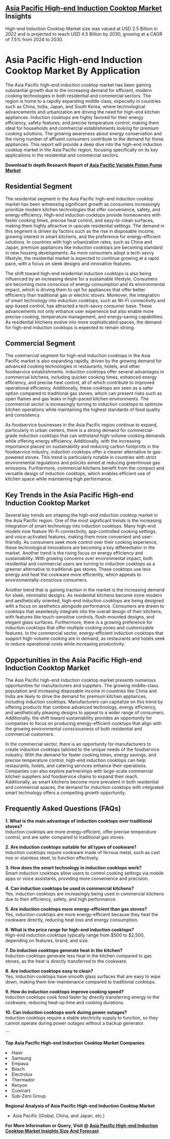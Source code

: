<h2><a href="https://www.verifiedmarketreports.com/download-sample/?rid=514836&amp;utm_source=Github-Feb&amp;utm_medium=219" target="_blank">Asia Pacific High-end Induction Cooktop Market</a> Insights</h2><p>High-end Induction Cooktop Market size was valued at USD 2.5 Billion in 2022 and is projected to reach USD 4.5 Billion by 2030, growing at a CAGR of 7.5% from 2024 to 2030.</p><p><h1>Asia Pacific High-end Induction Cooktop Market By Application</h1> <p>The Asia Pacific high-end induction cooktop market has been gaining substantial growth due to the increasing demand for efficient, modern cooking technologies in both residential and commercial sectors. The region is home to a rapidly expanding middle class, especially in countries such as China, India, Japan, and South Korea, where technological advancements and urbanization are driving the need for high-end kitchen appliances. Induction cooktops are highly favored for their energy efficiency, safety features, and precise temperature control, making them ideal for households and commercial establishments looking for premium cooking solutions. The growing awareness about energy conservation and the rising number of affluent consumers contribute to the demand for these appliances. This report will provide a deep dive into the high-end induction cooktop market in the Asia Pacific region, focusing specifically on its key applications in the residential and commercial sectors. <p><strong>Download In depth Research Report of <a href="https://www.verifiedmarketreports.com/download-sample/?rid=236118&amp;utm_source=Pulse-Dec&amp;utm_medium=219" target="_blank">Asia Pacific Variable Piston Pump Market</a></strong></p> <h2>Residential Segment</h2> <p>The residential segment in the Asia Pacific high-end induction cooktop market has been witnessing significant growth as consumers increasingly prioritize modern kitchen technologies that offer convenience, safety, and energy efficiency. High-end induction cooktops provide homeowners with faster cooking times, precise heat control, and easy-to-clean surfaces, making them highly attractive in upscale residential settings. The demand in this segment is driven by factors such as the rise in disposable income, growing interest in smart kitchens, and the preference for energy-efficient solutions. In countries with high urbanization rates, such as China and Japan, premium appliances like induction cooktops are becoming standard in new housing developments. As more consumers adopt a tech-savvy lifestyle, the residential market is expected to continue growing at a rapid pace, with a focus on sleek designs and innovative features. <p>The shift toward high-end residential induction cooktops is also being influenced by an increasing desire for a sustainable lifestyle. Consumers are becoming more conscious of energy consumption and its environmental impact, which is driving them to opt for appliances that offer better efficiency than traditional gas or electric stoves. Moreover, the integration of smart technology into induction cooktops, such as Wi-Fi connectivity and app-based control, has attracted a tech-savvy consumer base. These advancements not only enhance user experience but also enable more precise cooking, temperature management, and energy-saving capabilities. As residential kitchens evolve into more sophisticated spaces, the demand for high-end induction cooktops is expected to remain strong. <h2>Commercial Segment</h2> <p>The commercial segment for high-end induction cooktops in the Asia Pacific market is also expanding rapidly, driven by the growing demand for advanced cooking technologies in restaurants, hotels, and other foodservice establishments. Induction cooktops offer several advantages in commercial kitchens, including quicker cooking times, enhanced energy efficiency, and precise heat control, all of which contribute to improved operational efficiency. Additionally, these cooktops are seen as a safer option compared to traditional gas stoves, which can present risks such as open flames and gas leaks in high-paced kitchen environments. The commercial sector is increasingly turning to induction cooktops to optimize kitchen operations while maintaining the highest standards of food quality and consistency. <p>As foodservice businesses in the Asia Pacific region continue to expand, particularly in urban centers, there is a strong demand for commercial-grade induction cooktops that can withstand high-volume cooking demands while offering energy efficiency. Additionally, with the increasing importance placed on sustainability and reducing carbon footprints in the foodservice industry, induction cooktops offer a cleaner alternative to gas-powered stoves. This trend is particularly notable in countries with strict environmental regulations and policies aimed at reducing greenhouse gas emissions. Furthermore, commercial kitchens benefit from the compact and versatile design of induction cooktops, which enables efficient use of kitchen space while maintaining high performance. <h2>Key Trends in the Asia Pacific High-end Induction Cooktop Market</h2> <p>Several key trends are shaping the high-end induction cooktop market in the Asia Pacific region. One of the most significant trends is the increasing integration of smart technology into induction cooktops. Many high-end models now feature Wi-Fi connectivity, app-controlled cooking settings, and voice-activated features, making them more convenient and user-friendly. As consumers seek more control over their cooking experience, these technological innovations are becoming a key differentiator in the market. Another trend is the rising focus on energy efficiency and sustainability. With growing concerns over environmental impact, both residential and commercial users are turning to induction cooktops as a greener alternative to traditional gas stoves. These cooktops use less energy and heat the cookware more efficiently, which appeals to environmentally-conscious consumers. <p>Another trend that is gaining traction in the market is the increasing demand for sleek, minimalist designs. As residential kitchens become more modern and aesthetically oriented, high-end induction cooktops are being designed with a focus on aesthetics alongside performance. Consumers are drawn to cooktops that seamlessly integrate into the overall design of their kitchens, with features like touch-sensitive controls, flush-mounted designs, and elegant glass surfaces. Furthermore, there is a growing preference for induction cooktops that offer multiple cooking zones and customizable features. In the commercial sector, energy-efficient induction cooktops that support high-volume cooking are in demand, as restaurants and hotels seek to reduce operational costs while increasing productivity. <h2>Opportunities in the Asia Pacific High-end Induction Cooktop Market</h2> <p>The Asia Pacific high-end induction cooktop market presents numerous opportunities for manufacturers and suppliers. The growing middle-class population and increasing disposable income in countries like China and India are likely to drive the demand for premium kitchen appliances, including induction cooktops. Manufacturers can capitalize on this trend by offering products that combine advanced technology, energy efficiency, and aesthetically pleasing designs to appeal to a wider range of consumers. Additionally, the shift toward sustainability provides an opportunity for companies to focus on producing energy-efficient cooktops that align with the growing environmental consciousness of both residential and commercial customers. <p>In the commercial sector, there is an opportunity for manufacturers to create induction cooktops tailored to the unique needs of the foodservice industry. With the demand for faster cooking times, energy savings, and precise temperature control, high-end induction cooktops can help restaurants, hotels, and catering services enhance their operations. Companies can also explore partnerships with large-scale commercial kitchen suppliers and foodservice chains to expand their reach. Additionally, as smart kitchens become more prevalent in both residential and commercial spaces, the demand for induction cooktops with integrated smart technology offers a compelling growth opportunity. <h2>Frequently Asked Questions (FAQs)</h2> <p><strong>1. What is the main advantage of induction cooktops over traditional stoves?</strong><br>Induction cooktops are more energy-efficient, offer precise temperature control, and are safer compared to traditional gas stoves.</p> <p><strong>2. Are induction cooktops suitable for all types of cookware?</strong><br>Induction cooktops require cookware made of ferrous metal, such as cast iron or stainless steel, to function effectively.</p> <p><strong>3. How does the smart technology in induction cooktops work?</strong><br>Smart induction cooktops allow users to control cooking settings via mobile apps or voice assistants, providing more convenience and precision.</p> <p><strong>4. Can induction cooktops be used in commercial kitchens?</strong><br>Yes, induction cooktops are increasingly being used in commercial kitchens due to their efficiency, safety, and high performance.</p> <p><strong>5. Are induction cooktops more energy-efficient than gas stoves?</strong><br>Yes, induction cooktops are more energy-efficient because they heat the cookware directly, reducing heat loss and energy consumption.</p> <p><strong>6. What is the price range for high-end induction cooktops?</strong><br>High-end induction cooktops typically range from $500 to $2,500, depending on features, brand, and size.</p> <p><strong>7. Do induction cooktops generate heat in the kitchen?</strong><br>Induction cooktops generate less heat in the kitchen compared to gas stoves, as the heat is directly transferred to the cookware.</p> <p><strong>8. Are induction cooktops easy to clean?</strong><br>Yes, induction cooktops have smooth glass surfaces that are easy to wipe down, making them low-maintenance compared to traditional cooktops.</p> <p><strong>9. How do induction cooktops improve cooking speed?</strong><br>Induction cooktops cook food faster by directly transferring energy to the cookware, reducing heat-up time and cooking durations.</p> <p><strong>10. Can induction cooktops work during power outages?</strong><br>Induction cooktops require a stable electricity supply to function, so they cannot operate during power outages without a backup generator.</p> ```</p><p><strong>Top Asia Pacific High-end Induction Cooktop Market Companies</strong></p><div data-test-id=""><p><li>Haier</li><li> Samsung</li><li> Empava</li><li> Bosch</li><li> Electrolux</li><li> Thermador</li><li> Kenyon</li><li> Cuisinart</li><li> Sub-Zero Group</li></p><div><strong>Regional Analysis of&nbsp;Asia Pacific High-end Induction Cooktop Market</strong></div><ul><li dir="ltr"><p dir="ltr">Asia Pacific (Global, China, and Japan, etc.)</p></li></ul><p><strong>For More Information or Query, Visit @&nbsp;</strong><strong><a href="https://www.verifiedmarketreports.com/product/high-end-induction-cooktop-market/?utm_source=Github-Feb&amp;utm_medium=219" target="_blank">Asia Pacific High-end Induction Cooktop Market Insights Size And Forecast</a></strong></p></div><h2>&nbsp;</h2><div data-test-id="">&nbsp;</div>
